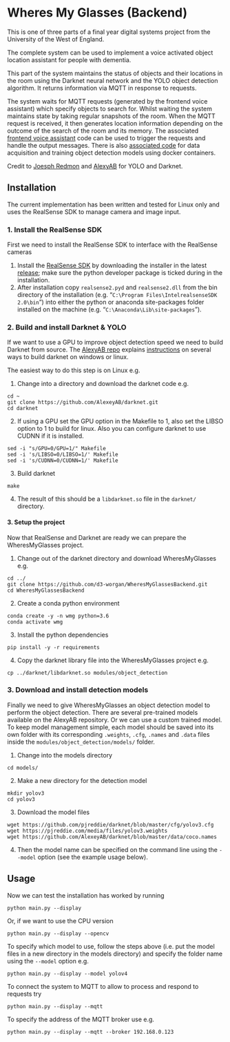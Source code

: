 # Wheres My Glasses (Backend)
This is one of three parts of a final year digital systems project from the University of the West of England.  

The complete
system can be used to implement a voice activated object location assistant for people with dementia.  

This part of the system
maintains the status of objects and their locations in the room using the Darknet neural network and the YOLO object detection
algorithm. It returns information via MQTT in response to requests.  

The system waits for MQTT requests (generated by the frontend voice assistant) which specify objects to 
search for. Whilst waiting the system maintains state by taking regular snapshots of the room. When the MQTT request is 
received, it then generates location information depending on the outcome of the search of the room and its memory. The 
associated [frontend voice assistant](https://github.com/d3-worgan/WheresMyGlassesFrontend) code can be used to trigger 
the requests and handle the output messages. There is also [associated code](https://github.com/d3-worgan/darknet-docker) 
for data acquisition and training object detection models using docker containers.

Credit to [Joesph Redmon](https://github.com/pjreddie/darknet) and [AlexyAB](https://github.com/AlexeyAB/darknet) for 
YOLO and Darknet.


## Installation
The current implementation has been written and tested for Linux only and uses the RealSense SDK to manage camera and image input.

### 1. Install the RealSense SDK
First we need to install the RealSense SDK to interface with the RealSense cameras
1. Install the [RealSense SDK](https://github.com/IntelRealSense/librealsense) by downloading the installer in the 
latest [release](https://github.com/IntelRealSense/librealsense/releases); make sure the python developer package is 
ticked during in the installation.
2. After installation copy ```realsense2.pyd``` and ```realsense2.dll``` from the bin directory of the installation 
(e.g. “```C:\Program Files\IntelrealsenseSDK 2.0\bin```”) into either the python or anaconda site-packages folder installed on 
the machine (e.g. “```C:\Anaconda\Lib\site-packages```”).

### 2. Build and install Darknet & YOLO
If we want to use a GPU to improve object detection speed we need to build Darknet from source. The [AlexyAB repo](https://github.com/AlexeyAB/darknet#how-to-compile-on-linux-using-make) 
explains [instructions](https://github.com/AlexeyAB/darknet#how-to-compile-on-linux-using-make) on several ways to build 
darknet on windows or linux.

The easiest way to do this step is on Linux e.g.
1. Change into a directory and download the darknet code e.g.
```
cd ~
git clone https://github.com/AlexeyAB/darknet.git
cd darknet
```
2. If using a GPU set the GPU option in the Makefile to 1, also set the LIBSO option to 1 to build for linux. Also you can configure darknet to use CUDNN if it is installed.
```
sed -i "s/GPU=0/GPU=1/" Makefile
sed -i 's/LIBSO=0/LIBSO=1/' Makefile
sed -i 's/CUDNN=0/CUDNN=1/' Makefile
```
3. Build darknet
```
make
```
4. The result of this should be a ```libdarknet.so``` file in the ```darknet/``` directory.

#### 3. Setup the project
Now that RealSense and Darknet are ready we can prepare the WheresMyGlasses project.
1. Change out of the darknet directory and download WheresMyGlasses e.g.
```
cd ../
git clone https://github.com/d3-worgan/WheresMyGlassesBackend.git
cd WheresMyGlassesBackend
```
2. Create a conda python environment
```
conda create -y -n wmg python=3.6 
conda activate wmg
```
3. Install the python dependencies
```
pip install -y -r requirements
```
4. Copy the darknet library file into the WheresMyGlasses project e.g.
```
cp ../darknet/libdarknet.so modules/object_detection
```
### 3. Download and install detection models
Finally we need to give WheresMyGlasses an object detection model to perform the object detection. There are several pre-trained models available on the AlexyAB repository. Or we can use a custom trained model. To keep model management simple, each model should be saved into its own folder with its corresponding ```.weights```, ```.cfg```, ```.names``` and ```.data``` files inside the ```modules/object_detection/models/``` folder.
1. Change into the models directory
```
cd models/
```
2. Make a new directory for the detection model
```
mkdir yolov3
cd yolov3
```
3. Download the model files
```
wget https://github.com/pjreddie/darknet/blob/master/cfg/yolov3.cfg
wget https://pjreddie.com/media/files/yolov3.weights
wget https://github.com/AlexeyAB/darknet/blob/master/data/coco.names
```
4. Then the model name can be specified on the command line using the ```--model``` option (see the example usage below). 

## Usage
Now we can test the installation has worked by running
```
python main.py --display
```
Or, if we want to use the CPU version 
```
python main.py --display --opencv
```
To specify which model to use, follow the steps above (i.e. put the model files in a new directory in the models directory) and specify the folder name using the ```--model``` option e.g.
```
python main.py --display --model yolov4
```
To connect the system to MQTT to allow to process and respond to requests try
```
python main.py --display --mqtt
```
To specify the address of the MQTT broker use e.g.
```
python main.py --display --mqtt --broker 192.168.0.123
```
